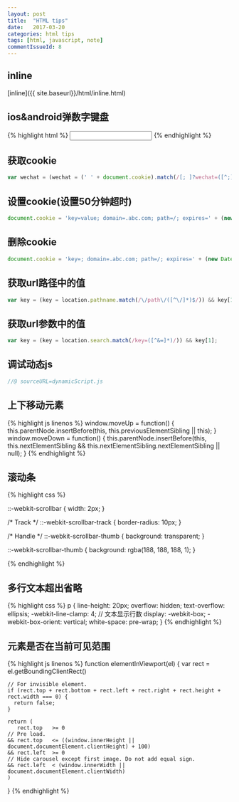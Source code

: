 ```yaml
---
layout: post
title:  "HTML tips"
date:   2017-03-20
categories: html tips
tags: [html, javascript, note]
commentIssueId: 8
---
```


## inline
[inline]({{ site.baseurl}}/html/inline.html)

## ios&android弹数字键盘
{% highlight html %}
<input type="number" name='hello' pattern="[0-9]*">
{% endhighlight %}

## 获取cookie

```js
var wechat = (wechat = (' ' + document.cookie).match(/[; ]?wechat=([^;]*)/)) && wechat[1];
```

## 设置cookie(设置50分钟超时)

```js
document.cookie = 'key=value; domain=.abc.com; path=/; expires=' + (new Date(Date.now() + 60 * 1000 * 50)).toUTCString();
```

## 删除cookie

```js
document.cookie = 'key=; domain=.abc.com; path=/; expires=' + (new Date(0)).toUTCString();
```

## 获取url路径中的值

```js
var key = (key = location.pathname.match(/\/path\/([^\/]*)$/)) && key[1]
```

## 获取url参数中的值

```js
var key = (key = location.search.match(/key=([^&=]*)/)) && key[1];
```

## 调试动态js

```js
//@ sourceURL=dynamicScript.js
```


## 上下移动元素
{% highlight js linenos %}
window.moveUp = function() {
  this.parentNode.insertBefore(this, this.previousElementSibling || this);
}
window.moveDown = function() {
  this.parentNode.insertBefore(this, this.nextElementSibling && this.nextElementSibling.nextElementSibling || null);
}
{% endhighlight %}

## 滚动条
{% highlight css %}

::-webkit-scrollbar {
  width: 2px;
}

/* Track */
::-webkit-scrollbar-track {
  border-radius: 10px;
}

/* Handle */
::-webkit-scrollbar-thumb {
  background: transparent;
}

::-webkit-scrollbar-thumb {
  background: rgba(188, 188, 188, 1);
}

{% endhighlight %}


## 多行文本超出省略
{% highlight css %}
p {
  line-height: 20px;
  overflow: hidden;
  text-overflow: ellipsis;
  -webkit-line-clamp: 4; // 文本显示行数
  display: -webkit-box;
  -webkit-box-orient: vertical;
  white-space: pre-wrap;
}
{% endhighlight %}

## 元素是否在当前可见范围
{% highlight js linenos %}
  function elementInViewport(el) {
    var rect = el.getBoundingClientRect()

    // For invisible element.
    if (rect.top + rect.bottom + rect.left + rect.right + rect.height + rect.width === 0) {
      return false;
    }

    return (
       rect.top   >= 0
    // Pre load.
    && rect.top   <= ((window.innerHeight || document.documentElement.clientHeight) + 100)
    && rect.left  >= 0
    // Hide carousel except first image. Do not add equal sign.
    && rect.left  < (window.innerWidth || document.documentElement.clientWidth)
    )
  }
{% endhighlight %}
